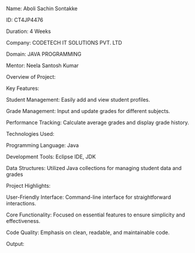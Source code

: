 Name: Aboli Sachin Sontakke

ID: CT4JP4476

Duration: 4 Weeks

Company: CODETECH IT SOLUTIONS PVT. LTD

Domain: JAVA PROGRAMMING

Mentor: Neela Santosh Kumar

Overview of Project:

Key Features:

Student Management: Easily add and view student profiles.

Grade Management: Input and update grades for different subjects.

Performance Tracking: Calculate average grades and display grade history.

Technologies Used:

Programming Language: Java

Development Tools: Eclipse IDE, JDK

Data Structures: Utilized Java collections for managing student data and grades

Project Highlights:

User-Friendly Interface: Command-line interface for straightforward interactions.

Core Functionality: Focused on essential features to ensure simplicity and effectiveness.

Code Quality: Emphasis on clean, readable, and maintainable code.

Output:

